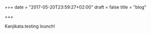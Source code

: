 +++
date = "2017-05-20T23:59:27+02:00"
draft = false
title = "blog"

+++

Kanjikata.testing lounch!


